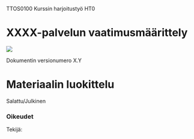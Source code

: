 TTOS0100 Kurssin harjoitustyö HT0





# XXXX-palvelun vaatimusmäärittely


![](https://openclipart.org/image/800px/svg_to_png/38449/58294main-The.Brain.in.Space-page-111-experiment-3d-2.png&disposition=attachment)


Dokumentin versionumero X.Y

# Materiaalin luokittelu

Salattu/Julkinen

### Oikeudet

Tekijä:
